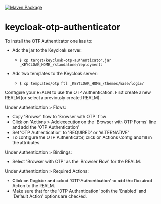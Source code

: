 [![Maven Package](https://github.com/khanadnanxyz/keycloak-otp-authenticator/actions/workflows/maven-publish.yml/badge.svg)](https://github.com/khanadnanxyz/keycloak-otp-authenticator/actions/workflows/maven-publish.yml)
# keycloak-otp-authenticator

To install the OTP Authenticator one has to:

* Add the jar to the Keycloak server:
  * `$ cp target/keycloak-otp-authenticator.jar _KEYCLOAK_HOME_/standalone/deployments`

* Add two templates to the Keycloak server:
  * `$ cp templates/otp.ftl _KEYCLOAK_HOME_/themes/base/login/`


Configure your REALM to use the OTP Authentication.
First create a new REALM (or select a previously created REALM).

Under Authentication > Flows:
* Copy 'Browse' flow to 'Browser with OTP' flow
* Click on 'Actions > Add execution on the 'Browser with OTP Forms' line and add the 'OTP Authentication'
* Set 'OTP Authentication' to 'REQUIRED' or 'ALTERNATIVE'
* To configure the OTP Authenticator, click on Actions  Config and fill in the attributes.


Under Authentication > Bindings:
* Select 'Browser with OTP' as the 'Browser Flow' for the REALM.

Under Authentication > Required Actions:
* Click on Register and select 'OTP Authentication' to add the Required Action to the REALM.
* Make sure that for the 'OTP Authentication' both the 'Enabled' and 'Default Action' options are checked.
